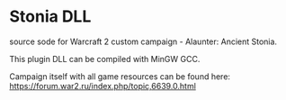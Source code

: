 # Stonia DLL

source sode for Warcraft 2 custom campaign - Alaunter: Ancient Stonia.

This plugin DLL can be compiled with MinGW GCC.

Campaign itself with all game resources can be found here:
https://forum.war2.ru/index.php/topic,6639.0.html
